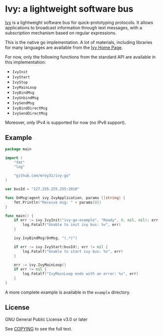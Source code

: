 
Ivy: a lightweight software bus
===============================

[Ivy](http://www.eei.cena.fr/products/ivy/) is a lightweight
software bus for quick-prototyping protocols. It allows
applications to broadcast information through text messages, with
a subscription mechanism based on regular expressions.

This is the native go implementation.  A lot of materials, including
libraries for many languages are available from the [Ivy Home
Page](http://www.eei.cena.fr/products/ivy/).

For now, only the following functions from the standard API are available
in this implementation:

- `IvyInit`
- `IvyStart`
- `IvyStop`
- `IvyMainLoop`
- `IvyBindMsg`
- `IvyUnbindMsg`
- `IvySendMsg`
- `IvyBindDirectMsg`
- `IvySendDirectMsg`

Moreover, only IPv4 is supported for now (no IPv6 support).

Example
-------

```go
package main

import (
    "fmt"
    "log"

    "github.com/mroy31/ivy-go"
)

var busId = "127.255.255.255:2010"

func OnMsg(agent ivy.IvyApplication, params []string) {
    fmt.Println("Receive msg: " + params[0])
}

func main() {
    if err := ivy.IvyInit("ivy-go-example", "Ready", 0, nil, nil); err != nil {
        log.Fatalf("Unable to init ivy bus: %v", err)
    }

    ivy.IvyBindMsg(OnMsg, "(.*)")

    if err := ivy.IvyStart(busId); err != nil {
        log.Fatalf("Unable to start ivy bus: %v", err)
    }

    err := ivy.IvyMainLoop()
    if err != nil {
        log.Fatalf("IvyMainLoop ends with an error: %v", err)
    }
}
```

A more complete example is available in the `example` directory.

License
-------

GNU General Public License v3.0 or later

See [COPYING](COPYING) to see the full text.
